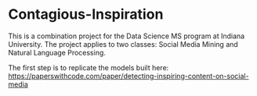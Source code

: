# Contagious-Inspiration

This is a combination project for the Data Science MS program at Indiana University. The project applies to two classes: Social Media Mining and Natural Language Processing.

The first step is to replicate the models built here: https://paperswithcode.com/paper/detecting-inspiring-content-on-social-media
